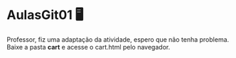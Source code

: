 # AulasGit01 :desktop_computer:
 Professor, fiz uma adaptação da atividade, espero que não tenha problema.
 Baixe a pasta **cart** e acesse o cart.html pelo navegador.
